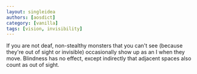 ```yaml
---
layout: singleidea
authors: [aosdict]
category: [vanilla]
tags: [vision, invisibility]
---
```

If you are not deaf, non-stealthy monsters that you can't see (because they're out of sight or invisible) occasionally show up as an I when they move. Blindness has no effect, except indirectly that adjacent spaces also count as out of sight.
